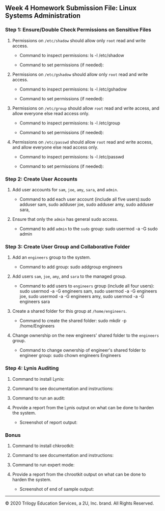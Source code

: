 ## Week 4 Homework Submission File: Linux Systems Administration

### Step 1: Ensure/Double Check Permissions on Sensitive Files

1. Permissions on `/etc/shadow` should allow only `root` read and write access.

    - Command to inspect permissions: ls -l /etc/shadow

    - Command to set permissions (if needed):

2. Permissions on `/etc/gshadow` should allow only `root` read and write access.

    - Command to inspect permissions: ls -l /etc/gshadow 

    - Command to set permissions (if needed):

3. Permissions on `/etc/group` should allow `root` read and write access, and allow everyone else read access only.

    - Command to inspect permissions: ls -l /etc/group

    - Command to set permissions (if needed):

4. Permissions on `/etc/passwd` should allow `root` read and write access, and allow everyone else read access only.

    - Command to inspect permissions: ls -l /etc/passwd

    - Command to set permissions (if needed):

### Step 2: Create User Accounts

1. Add user accounts for `sam`, `joe`, `amy`, `sara`, and `admin`.

    - Command to add each user account (include all five users):sudo adduser sam, sudo adduser joe, sudo adduser amy, sudo adduser sara,

2. Ensure that only the `admin` has general sudo access.

    - Command to add `admin` to the `sudo` group: sudo usermod -a -G sudo admin

### Step 3: Create User Group and Collaborative Folder

1. Add an `engineers` group to the system.

    - Command to add group: sudo addgroup engineers 

2. Add users `sam`, `joe`, `amy`, and `sara` to the managed group.

    - Command to add users to `engineers` group (include all four users): sudo usermod -a -G engineers sam, sudo usermod -a -G engineers joe, sudo usermod -a -G engineers amy, sudo usermod -a -G engineers sara 

3. Create a shared folder for this group at `/home/engineers`.

    - Command to create the shared folder: sudo mkdir -p /home/Engineers

4. Change ownership on the new engineers' shared folder to the `engineers` group.

    - Command to change ownership of engineer's shared folder to engineer group: sudo chown engineers Engineers

### Step 4: Lynis Auditing

1. Command to install Lynis:

2. Command to see documentation and instructions:

3. Command to run an audit:

4. Provide a report from the Lynis output on what can be done to harden the system.

    - Screenshot of report output:


### Bonus
1. Command to install chkrootkit:

2. Command to see documentation and instructions:

3. Command to run expert mode:

4. Provide a report from the chrootkit output on what can be done to harden the system.
    - Screenshot of end of sample output:

---
© 2020 Trilogy Education Services, a 2U, Inc. brand. All Rights Reserved.
